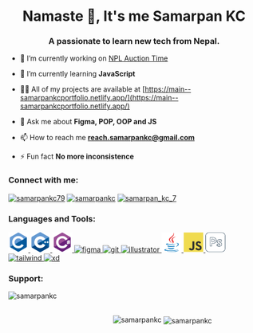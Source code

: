 <h1 align="center">Namaste 🙏, It's me Samarpan KC</h1>
<h3 align="center">A passionate to learn new tech from Nepal.</h3>

- 🔭 I’m currently working on [NPL Auction Time](https://nplcricketauctionsamarpan.netlify.app/)

- 🌱 I’m currently learning **JavaScript**

- 👨‍💻 All of my projects are available at [https://main--samarpankcportfolio.netlify.app/](https://main--samarpankcportfolio.netlify.app/)

- 💬 Ask me about **Figma, POP, OOP and JS**

- 📫 How to reach me **reach.samarpankc@gmail.com**

- ⚡ Fun fact **No more inconsistence**

<h3 align="left">Connect with me:</h3>
<p align="left">
<a href="https://twitter.com/samarpankc79" target="blank"><img align="center" src="https://raw.githubusercontent.com/rahuldkjain/github-profile-readme-generator/master/src/images/icons/Social/twitter.svg" alt="samarpankc79" height="30" width="40" /></a>
<a href="https://linkedin.com/in/samarpankc" target="blank"><img align="center" src="https://raw.githubusercontent.com/rahuldkjain/github-profile-readme-generator/master/src/images/icons/Social/linked-in-alt.svg" alt="samarpankc" height="30" width="40" /></a>
<a href="https://instagram.com/samarpan_kc_7" target="blank"><img align="center" src="https://raw.githubusercontent.com/rahuldkjain/github-profile-readme-generator/master/src/images/icons/Social/instagram.svg" alt="samarpan_kc_7" height="30" width="40" /></a>
</p>

<h3 align="left">Languages and Tools:</h3>
<p align="left"> <a href="https://www.cprogramming.com/" target="_blank" rel="noreferrer"> <img src="https://raw.githubusercontent.com/devicons/devicon/master/icons/c/c-original.svg" alt="c" width="40" height="40"/> </a> <a href="https://www.w3schools.com/cpp/" target="_blank" rel="noreferrer"> <img src="https://raw.githubusercontent.com/devicons/devicon/master/icons/cplusplus/cplusplus-original.svg" alt="cplusplus" width="40" height="40"/> </a> <a href="https://www.w3schools.com/cs/" target="_blank" rel="noreferrer"> <img src="https://raw.githubusercontent.com/devicons/devicon/master/icons/csharp/csharp-original.svg" alt="csharp" width="40" height="40"/> </a> <a href="https://www.figma.com/" target="_blank" rel="noreferrer"> <img src="https://www.vectorlogo.zone/logos/figma/figma-icon.svg" alt="figma" width="40" height="40"/> </a> <a href="https://git-scm.com/" target="_blank" rel="noreferrer"> <img src="https://www.vectorlogo.zone/logos/git-scm/git-scm-icon.svg" alt="git" width="40" height="40"/> </a> <a href="https://www.adobe.com/in/products/illustrator.html" target="_blank" rel="noreferrer"> <img src="https://www.vectorlogo.zone/logos/adobe_illustrator/adobe_illustrator-icon.svg" alt="illustrator" width="40" height="40"/> </a> <a href="https://www.java.com" target="_blank" rel="noreferrer"> <img src="https://raw.githubusercontent.com/devicons/devicon/master/icons/java/java-original.svg" alt="java" width="40" height="40"/> </a> <a href="https://developer.mozilla.org/en-US/docs/Web/JavaScript" target="_blank" rel="noreferrer"> <img src="https://raw.githubusercontent.com/devicons/devicon/master/icons/javascript/javascript-original.svg" alt="javascript" width="40" height="40"/> </a> <a href="https://www.photoshop.com/en" target="_blank" rel="noreferrer"> <img src="https://raw.githubusercontent.com/devicons/devicon/master/icons/photoshop/photoshop-line.svg" alt="photoshop" width="40" height="40"/> </a> <a href="https://tailwindcss.com/" target="_blank" rel="noreferrer"> <img src="https://www.vectorlogo.zone/logos/tailwindcss/tailwindcss-icon.svg" alt="tailwind" width="40" height="40"/> </a> <a href="https://www.adobe.com/products/xd.html" target="_blank" rel="noreferrer"> <img src="https://cdn.worldvectorlogo.com/logos/adobe-xd.svg" alt="xd" width="40" height="40"/> </a> </p>

<h3 align="left">Support:</h3>
<p><a href="https://www.buymeacoffee.com/samarpankc"> <img align="left" src="https://cdn.buymeacoffee.com/buttons/v2/default-yellow.png" height="50" width="210" alt="samarpankc" /></a></p><br><br>

<p><img align="left" src="https://github-readme-stats.vercel.app/api/top-langs?username=samarpankc&show_icons=true&locale=en&layout=compact" alt="samarpankc" /></p>

<p>&nbsp;<img align="center" src="https://github-readme-stats.vercel.app/api?username=samarpankc&show_icons=true&locale=en" alt="samarpankc" /></p>
